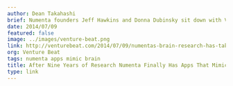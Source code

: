 ```yaml
---
author: Dean Takahashi
brief: Numenta founders Jeff Hawkins and Donna Dubinsky sit down with VentureBeat to talk about Numenta’s breakthrough progress in machine intelligence
date: 2014/07/09
featured: false
image: ../images/venture-beat.png
link: http://venturebeat.com/2014/07/09/numentas-brain-research-has-taken-a-long-nine-years-but-it-starting-to-pay-off-interview/
org: Venture Beat
tags: numenta apps mimic brain
title: After Nine Years of Research Numenta Finally Has Apps That Mimic the Way the Brain Works
type: link
---
```

